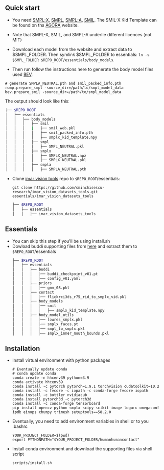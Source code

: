 ## Quick start
- You need [SMPL-X](https://smpl-x.is.tue.mpg.de), [SMPL](https://smpl-x.is.tue.mpg.de), [SMPL-A](https://github.com/Arthur151/ROMP#news), [SMIL](https://www.iosb.fraunhofer.de/en/competences/image-exploitation/object-recognition/sensor-networks/motion-analysis.html). The SMIL-X Kid Template can be found on tha [AGORA](https://agora.is.tue.mpg.de) website.
- Note that SMPL-X, SMIL, and SMPL-A underlie different licences (not MIT)
- Download each model from the website and extract data to $SMPL_FOLDER. Then symlink $SMPL_FOLDER to essentials: `ln -s $SMPL_FOLDER $REPO_ROOT/essentials/body_models`. 

- Then run follow the instructions here to generate the body model files used [BEV](https://github.com/Arthur151/ROMP/blob/master/simple_romp/README.md#installation).
```
# generate SMPLA_NEUTRAL.pth and smil_packed_info.pth
romp.prepare_smpl -source_dir=/path/to/smpl_model_data
bev.prepare_smil -source_dir=/path/to/smpl_model_data
```

The output should look like this:
```bash
├── $REPO_ROOT
│   ├── essentials
│   │   ├── body_models
│   │   │   ├── smil
│   │   │   |   ├── smil_web.pkl
│   │   │   │   ├── smil_packed_info.pth
│   │   │   │   ├── smplx_kid_template.npy
│   │   │   ├── smpl
│   │   │   │   ├── SMPL_NEUTRAL.pkl
│   │   │   ├── smplx
│   │   │   │   ├── SMPLX_NEUTRAL.npz
│   │   │   │   ├── SMPLX_NEUTRAL.pkl
│   │   │   ├── smpla
│   │   │   │   ├── SMPLA_NEUTRAL.pth
```


- Clone [imar vision tools](https://github.com/sminchisescu-research/imar_vision_datasets_tools.git) repo to `$REPO_ROOT`/essentials:
    ```
    git clone https://github.com/sminchisescu-research/imar_vision_datasets_tools.git essentials/imar_vision_datasets_tools
    ```
    ```bash
    ├── $REPO_ROOT
    │   ├── essentials
    │   │   ├── imar_vision_datasets_tools
    ```
    
## Essentials
- You can skip this step if you'll be using install.sh
- Dowload buddi supporting files from [here](https://www.dropbox.com/scl/fi/jn3r1syak62g7djr0q06d/essentials_new.zip?rlkey=uwdn0g5ug8rlg45izr8dvzqbl&dl=1) and extract them to `$REPO_ROOT`/essentials
    ```bash
    ├── $REPO_ROOT
    │   ├── essentials
    │   │   ├── buddi
    │   │   │   ├── buddi_checkpoint_v01.pt
    │   │   │   ├── config_v01.yaml
    │   │   ├── priors
    │   │   │   ├── gmm_08.pkl
    │   │   ├── contact
    │   │   │   ├── flickrci3ds_r75_rid_to_smplx_vid.pkl
    │   │   ├── body_models
    │   │   │   ├── smil
    │   │   │   │   ├── smplx_kid_template.npy
    │   │   ├── body_model_utils
    │   │   │   ├── lowres_smplx.pkl
    │   │   │   ├── smplx_faces.pt
    │   │   │   ├── smpl_to_smplx.pkl
    │   │   │   ├── smplx_inner_mouth_bounds.pkl
    ```

## Installation
 - Install virtual environment with python packages
    ```
    # Eventually update conda 
    # conda update conda
    conda create -n hhcenv39 python=3.9
    conda activate hhcenv39
    conda install -c pytorch pytorch=1.9.1 torchvision cudatoolkit=10.2
    conda install -c fvcore -c iopath -c conda-forge fvcore iopath
    conda install -c bottler nvidiacub
    conda install pytorch3d -c pytorch3d
    conda install -c conda-forge tensorboard
    pip install opencv-python smplx scipy scikit-image loguru omegaconf ipdb einops chumpy trimesh setuptools==58.2.0
    ```

- Eventually, you need to add environment variables in shell or to you .bashrc
    ```
    YOUR_PROJECT_FOLDER=$(pwd)
    export PYTHONPATH="$YOUR_PROJECT_FOLDER/humanhumancontact"
    ```

- Install conda environment and download the supporting files via shell script
    ```bash
    scripts/install.sh
    ```